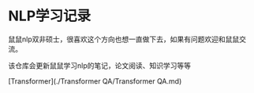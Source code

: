 # NLP学习记录

鼠鼠nlp双非硕士，很喜欢这个方向也想一直做下去，如果有问题欢迎和鼠鼠交流。

该仓库会更新鼠鼠学习nlp的笔记，论文阅读、知识学习等等

[Transformer](./Transformer QA/Transformer QA.md)
